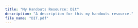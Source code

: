 ```yaml
---
title: "My Handouts Resource: Dit"
description: "A description for this my handouts resource."
file_name: "DIT.pdf"
---
```

